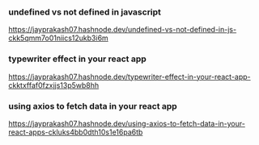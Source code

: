 ### undefined vs not defined in javascript

https://jayprakash07.hashnode.dev/undefined-vs-not-defined-in-js-ckk5qmm7o01niics12ukb3i6m

### typewriter effect in your react app

https://jayprakash07.hashnode.dev/typewriter-effect-in-your-react-app-ckktxffaf0fzxjjs13p5wb8hh

### using axios to fetch data in your react app

https://jayprakash07.hashnode.dev/using-axios-to-fetch-data-in-your-react-apps-ckluks4bb0dth10s1e16pa6tb
